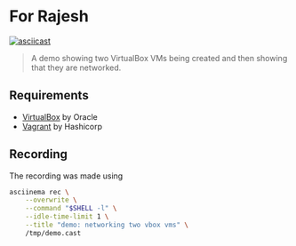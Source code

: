 # For Rajesh

[![asciicast](https://asciinema.org/a/392486.svg)](https://asciinema.org/a/392486)

> A demo showing two VirtualBox VMs being created and then showing that they are networked.

<script id="asciicast-392486" src="https://asciinema.org/a/392486.js" async></script>

## Requirements

- [VirtualBox](https://www.virtualbox.org) by Oracle
- [Vagrant](https://www.vagrantup.com) by Hashicorp

## Recording

The recording was made using

```sh
asciinema rec \
    --overwrite \
    --command "$SHELL -l" \
    --idle-time-limit 1 \
    --title "demo: networking two vbox vms" \
    /tmp/demo.cast
```
